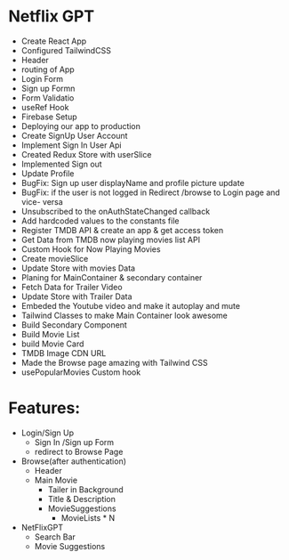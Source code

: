 # Netflix GPT

- Create React App
- Configured TailwindCSS
- Header
- routing of App
- Login Form
- Sign up Formn
- Form Validatio
- useRef Hook
- Firebase Setup
- Deploying our app to production
- Create SignUp User Account
- Implement Sign In User Api
- Created Redux Store with userSlice
- Implemented Sign out
- Update Profile
- BugFix: Sign up user displayName and profile picture update
- BugFix: if the user is not logged in Redirect /browse to Login   page and vice- versa
- Unsubscribed to the onAuthStateChanged callback
- Add hardcoded values to the constants file 
- Register TMDB API & create an app & get access token 
- Get Data from TMDB now playing movies list API 
- Custom Hook for Now Playing Movies
- Create movieSlice 
- Update Store with movies Data
- Planing for MainContainer & secondary container
- Fetch Data for Trailer Video
- Update Store with Trailer Data
- Embeded the Youtube video and make it autoplay and mute
- Tailwind Classes to make Main Container look awesome 
- Build Secondary Component
- Build Movie List
- build Movie Card
- TMDB Image CDN URL
- Made the Browse page amazing with Tailwind CSS
- usePopularMovies Custom hook 
# Features: 
- Login/Sign Up
   - Sign In /Sign up Form
   - redirect to Browse Page
- Browse(after authentication)
    - Header
    - Main Movie
       - Tailer in Background
       - Title & Description
       - MovieSuggestions
           - MovieLists * N
- NetFlixGPT    
   - Search Bar
   - Movie Suggestions     
